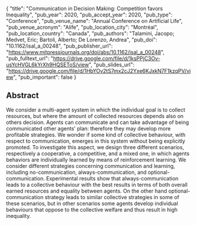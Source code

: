 {
  "title": "Communication in Decision Making: Competition favors Inequality",
  "pub_year": 2020,
  "pub_accept_year": 2020,
  "pub_type": "Conference",
  "pub_venue_name": "Annual Conference on Artificial Life",
  "pub_venue_acronym": "Alife",
  "pub_location_city": "Montréal",
  "pub_location_country": "Canada",
  "pub_authors": "Talamini, Jacopo; Medvet, Eric; Bartoli, Alberto; De Lorenzo, Andrea",
  "pub_doi": "10.1162/isal_a_00248",
  "pub_publisher_url": "https://www.mitpressjournals.org/doi/abs/10.1162/isal_a_00248",
  "pub_fulltext_url": "https://drive.google.com/file/d/1ksPPjC3Ov-usYcHVGL6kYrXh9HQSEToS/view",
  "pub_slides_url": "https://drive.google.com/file/d/1HbYOv2tS7mx2cJ2Yxe6KJxkN7F1kzqPV/view",
  "pub_important": false
}

## Abstract
We consider a multi-agent system in which the individual goal is to collect resources, but where the amount of collected resources depends also on others decision. Agents can communicate and can take advantage of being communicated other agents' plan: therefore they may develop more profitable strategies. We wonder if some kind of collective behaviour, with respect to communication, emerges in this system without being explicitly promoted. To investigate this aspect, we design three different scenarios, respectively a cooperative, a competitive, and a mixed one, in which agents behaviors are individually learned by means of reinforcement learning. We consider different strategies concerning communication and learning, including no-communication, always-communication, and optional-communication. Experimental results show that always-communication leads to a collective behaviour with the best results in terms of both overall earned resources and equality between agents. On the other hand optional-communication strategy leads to similar collective strategies in some of these scenarios, but in other scenarios some agents develop individual behaviours that oppose to the collective welfare and thus result in high inequality.
